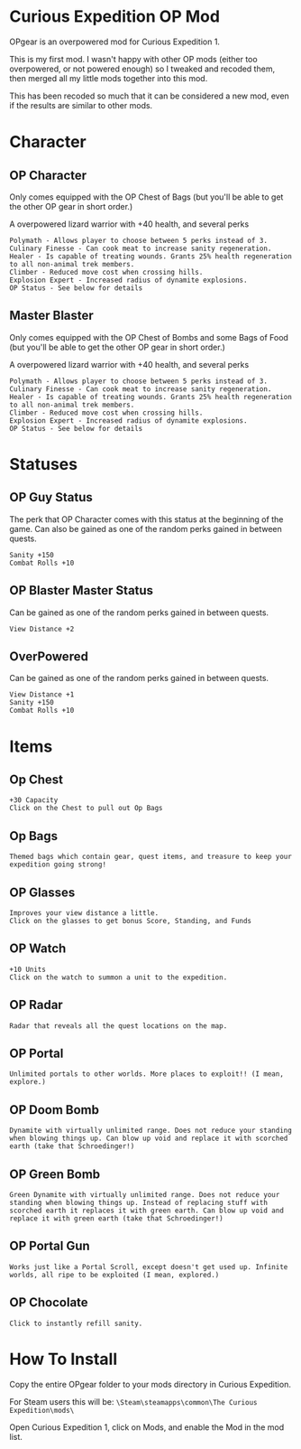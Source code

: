 # Curious Expedition OP Mod
OPgear is an overpowered mod for Curious Expedition 1.

This is my first mod. I wasn't happy with other OP mods (either too overpowered, or not powered enough) so I tweaked and recoded them, then merged all my little mods together into this mod.

This has been recoded so much that it can be considered a new mod, even if the results are similar to other mods.

Character
=====

OP Character
-----
Only comes equipped with the OP Chest of Bags (but you'll be able to get the other OP gear in short order.)

A overpowered lizard warrior with +40 health, and several perks

```
Polymath - Allows player to choose between 5 perks instead of 3.
Culinary Finesse - Can cook meat to increase sanity regeneration.
Healer - Is capable of treating wounds. Grants 25% health regeneration to all non-animal trek members.
Climber - Reduced move cost when crossing hills.
Explosion Expert - Increased radius of dynamite explosions.
OP Status - See below for details
```

Master Blaster
-----
Only comes equipped with the OP Chest of Bombs and some Bags of Food (but you'll be able to get the other OP gear in short order.)

A overpowered lizard warrior with +40 health, and several perks

```
Polymath - Allows player to choose between 5 perks instead of 3.
Culinary Finesse - Can cook meat to increase sanity regeneration.
Healer - Is capable of treating wounds. Grants 25% health regeneration to all non-animal trek members.
Climber - Reduced move cost when crossing hills.
Explosion Expert - Increased radius of dynamite explosions.
OP Status - See below for details
```

Statuses
=====

OP Guy Status
-----
The perk that OP Character comes with this status at the beginning of the game. Can also be gained as one of the random perks gained in between quests.
```
Sanity +150
Combat Rolls +10
```

OP Blaster Master Status
-----
Can be gained as one of the random perks gained in between quests.
```
View Distance +2
```

OverPowered
-----
Can be gained as one of the random perks gained in between quests.
```
View Distance +1
Sanity +150
Combat Rolls +10
```

Items
=====

Op Chest
-----
```
+30 Capacity
Click on the Chest to pull out Op Bags
```

Op Bags
-----
```
Themed bags which contain gear, quest items, and treasure to keep your expedition going strong!
```

OP Glasses
-----
```
Improves your view distance a little.
Click on the glasses to get bonus Score, Standing, and Funds
```

OP Watch
-----
```
+10 Units
Click on the watch to summon a unit to the expedition.
```

OP Radar
-----
```
Radar that reveals all the quest locations on the map.
```

OP Portal
-----
```
Unlimited portals to other worlds. More places to exploit!! (I mean, explore.)
```

OP Doom Bomb
-----
```
Dynamite with virtually unlimited range. Does not reduce your standing when blowing things up. Can blow up void and replace it with scorched earth (take that Schroedinger!)
```

OP Green Bomb
-----
```
Green Dynamite with virtually unlimited range. Does not reduce your standing when blowing things up. Instead of replacing stuff with scorched earth it replaces it with green earth. Can blow up void and replace it with green earth (take that Schroedinger!)
```

OP Portal Gun
-----
```
Works just like a Portal Scroll, except doesn't get used up. Infinite worlds, all ripe to be exploited (I mean, explored.)
```

OP Chocolate
-----
```
Click to instantly refill sanity.
```

# How To Install

Copy the entire OPgear folder to your mods directory in Curious Expedition.

For Steam users this will be: `\Steam\steamapps\common\The Curious Expedition\mods\`

Open Curious Expedition 1, click on Mods, and enable the Mod in the mod list.